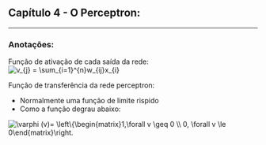 ## Capítulo 4 - O Perceptron:

<hr>

### Anotações:
Função de ativação de cada saída da rede:
<img src="https://latex.codecogs.com/svg.image?v_{j}&space;=&space;\sum_{i=1}^{n}w_{ij}x_{i}" title="v_{j} = \sum_{i=1}^{n}w_{ij}x_{i}" />

Função de transferência da rede perceptron:
 * Normalmente uma função de limite rispido
 * Como a função degrau abaixo:
<img src="https://latex.codecogs.com/svg.image?\varphi&space;(v)=&space;\left\{\begin{matrix}1,\forall&space;v&space;\geq&space;0&space;\\&space;0,&space;\forall&space;v&space;\le&space;0\end{matrix}\right." title="\varphi (v)= \left\{\begin{matrix}1,\forall v \geq 0 \\ 0, \forall v \le 0\end{matrix}\right." /> 

